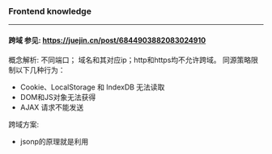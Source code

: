 ### Frontend knowledge
---

#### 跨域 参见: https://juejin.cn/post/6844903882083024910
概念解析: 不同端口； 域名和其对应ip；http和https均不允许跨域。
同源策略限制以下几种行为：  
* Cookie、LocalStorage 和 IndexDB 无法读取
* DOM和JS对象无法获得
* AJAX 请求不能发送

跨域方案:
* jsonp的原理就是利用<script>标签没有跨域限制，通过<script>标签src属性，发送带有callback参数的GET请求，服务端将接口返回数据拼凑到callback函数中，返回给浏览器，浏览器解析执行，从而前端拿到callback函数返回的数据。 jsonp的缺点：只能发送get一种请求。
* 跨域资源共享（CORS）    
它允许浏览器向跨源服务器，发出XMLHttpRequest请求，从而克服了AJAX只能同源使用的限制。 CORS需要浏览器和服务器同时支持。目前，所有浏览器都支持该功能，IE浏览器不能低于IE10。
例子：   
原生js:       
```js
<script>
var xhr = new XMLHttpRequest(); // IE8/9需用window.XDomainRequest兼容

// 前端设置是否带cookie
xhr.withCredentials = false;

xhr.open('post', 'http://tutu1234.xyz/1.php', true);
xhr.setRequestHeader('Content-Type', 'application/x-www-form-urlencoded');
xhr.send('user=admin');
	
xhr.onreadystatechange = function() {
    if (xhr.readyState == 4 && xhr.status == 200) {
        alert(xhr.responseText);
    }
};
</script>
```
后端php:     
```php
<?php
// 设置允许其他域名访问
header('Access-Control-Allow-Origin:*');
// 设置允许的响应类型
header('Access-Control-Allow-Methods:POST, GET');
// 设置允许的响应头
header('Access-Control-Allow-Headers:x-requested-with,content-type');
echo 'http://image.zhangxinxu.com/image/study/s/s128/mm'. rand(1,20) .'.jpg';
?>
```

* nginx代理跨域 配置允许不同域名访问，或者设置跳板机。较麻烦，且有诸多限制。

* 中间件代理跨域，比如node中间件实现跨域代理，或者通过前端框架配置跨域等。vue，react都有这样的机制。

* document.domain + iframe跨域   
此方案仅限主域相同，子域不同的跨域应用场景。实现原理：两个页面都通过js强制设置document.domain为基础主域，就实现了同域。

* location.hash + iframe跨域

* window.name + iframe跨域

* postMessage跨域
postMessage是HTML5 XMLHttpRequest Level 2中的API，且是为数不多可以跨域操作的window属性之一，它可用于解决以下方面的问题：
  * 页面和其打开的新窗口的数据传递
  * 多窗口之间消息传递
  * 页面与嵌套的iframe消息传递
  * 上面三个场景的跨域数据传递

* websocket 协议跨域
WebSocket protocol是HTML5一种新的协议。它实现了浏览器与服务器全双工通信，同时允许跨域通讯，是server push技术的一种很好的实现。
原生WebSocket API使用起来不太方便，我们使用Socket.io，它很好地封装了webSocket接口，提供了更简单、灵活的接口，也对不支持webSocket的浏览器提供了向下兼容。

总结： 
  * jsonp（只支持get请求，支持老的IE浏览器）适合加载不同域名的js、css，img等静态资源；
  * CORS（支持所有类型的HTTP请求，但浏览器IE10以下不支持）适合做ajax各种跨域请求；
  * Nginx代理跨域和nodejs中间件跨域原理都相似，都是搭建一个服务器，直接在服务器端请求HTTP接口，这适合前后端分离的前端项目调后端接口。
  * document.domain+iframe适合主域名相同，子域名不同的跨域请求。
  * postMessage、websocket都是HTML5新特性，兼容性不是很好，只适用于主流浏览器和IE10+


